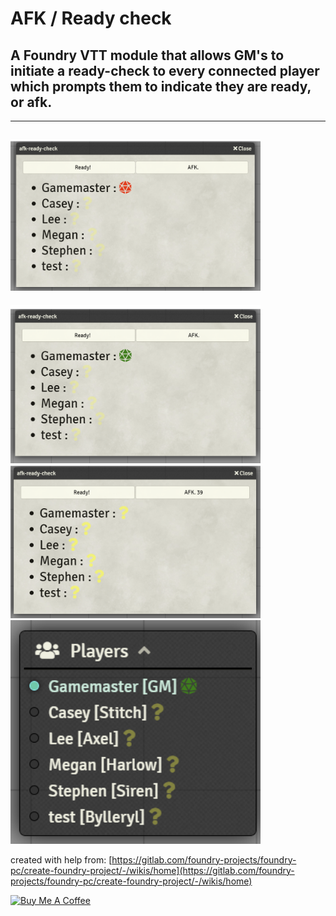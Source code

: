 # AFK / Ready check

## A Foundry VTT module that allows GM's to initiate a ready-check to every connected player which prompts them to indicate they are ready, or afk.

---

## <img src="https://raw.githubusercontent.com/jeremiahverba/afk-ready-check/main/ready-check-afk.png" alt="Image of AFK Ready Check" width=400/>

<img src="https://raw.githubusercontent.com/jeremiahverba/afk-ready-check/main/ready-check-ready.png" alt="Image of AFK Ready Check" width=400/>
<img src="https://raw.githubusercontent.com/jeremiahverba/afk-ready-check/main/ready-check-unknown.png" alt="Image of AFK Ready Check" width=400/>
<img src="https://raw.githubusercontent.com/jeremiahverba/afk-ready-check/main/ready-check-player-box.png" alt="Image of AFK Ready Check" width=400/>

created with help from: [https://gitlab.com/foundry-projects/foundry-pc/create-foundry-project/-/wikis/home](https://gitlab.com/foundry-projects/foundry-pc/create-foundry-project/-/wikis/home)

<a href="https://www.buymeacoffee.com/jverba" target="_blank"><img src="https://cdn.buymeacoffee.com/buttons/default-blue.png" alt="Buy Me A Coffee" height="41" width="174"></a>
